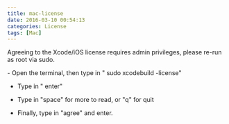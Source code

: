 ```yaml
---
title: mac-license
date: 2016-03-10 00:54:13
categories: License
tags: [Mac]
---
```



Agreeing to the Xcode/iOS license requires admin privileges, please re-run as root via sudo.


﻿- Open the terminal, then type in " sudo xcodebuild -license"

- Type in " enter"

- Type in "space" for more to read, or "q" for quit

- Finally, type in "agree" and enter.
